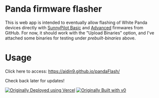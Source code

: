 # Panda firmware flasher

This is web app is intended to eventually allow flashing of White Panda devices directly with [SunnyPilot Basic](https://github.com/sunnypilot/panda/tree/sunnypilot_wp_chrysler_basic) and [Advanced](https://github.com/sunnypilot/panda/tree/sunnypilot_wp_chrysler_advanced) firmwares from GitHub.
For now, it should work with the "Upload Binaries" option, and I've attached some binaries for testing under *prebuilt-binaries* above.

# Usage
Click here to access:
https://aidin9.github.io/pandaFlash/


Check back later for updates!


[![Originally Deployed using Vercel](https://img.shields.io/badge/Deployed%20on-Vercel-black?style=for-the-badge&logo=vercel)](https://vercel.com/aidinb-9448s-projects/v0-panda-firmware-flasher)
[![Originally Built with v0](https://img.shields.io/badge/Built%20with-v0.app-black?style=for-the-badge)](https://v0.app/chat/projects/UKG9GWWJ3iH)

